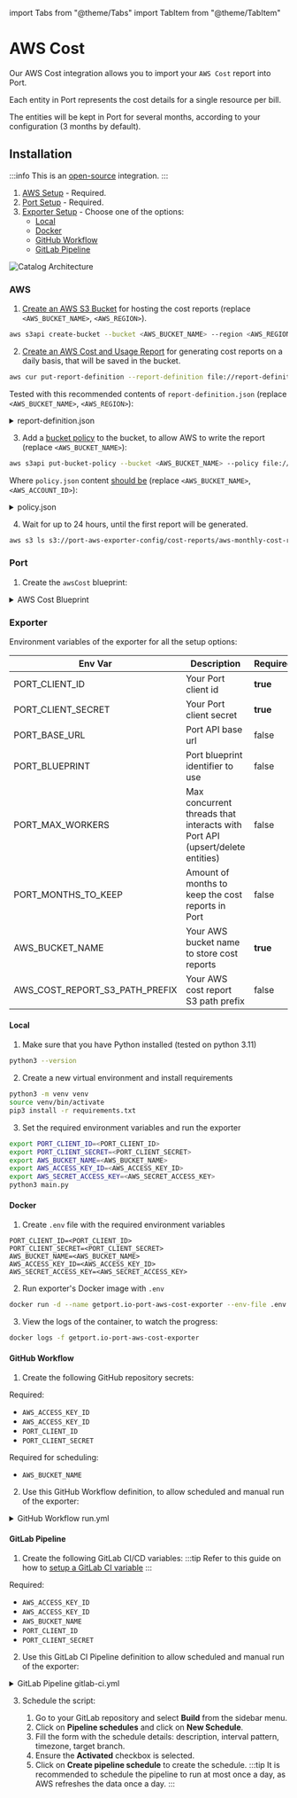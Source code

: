 import Tabs from "@theme/Tabs"
import TabItem from "@theme/TabItem"

# AWS Cost

Our AWS Cost integration allows you to import your `AWS Cost` report into Port.

Each entity in Port represents the cost details for a single resource per bill.

The entities will be kept in Port for several months, according to your configuration (3 months by default).

## Installation

:::info
This is an [open-source](https://github.com/port-labs/port-aws-cost-exporter) integration.
:::

1. [AWS Setup](#aws) - Required.
2. [Port Setup](#port) - Required.
3. [Exporter Setup](#exporter) - Choose one of the options:
   - [Local](#local)
   - [Docker](#docker)
   - [GitHub Workflow](#github-workflow)
   - [GitLab Pipeline](#gitlab-pipeline)

![Catalog Architecture](/img/sync-data-to-catalog/aws_cost.png)

### AWS

1. [Create an AWS S3 Bucket](https://docs.aws.amazon.com/AmazonS3/latest/userguide/create-bucket-overview.html) for hosting the cost reports (replace `<AWS_BUCKET_NAME>`, `<AWS_REGION>`).

```bash showLineNumbers
aws s3api create-bucket --bucket <AWS_BUCKET_NAME> --region <AWS_REGION>
```

2. [Create an AWS Cost and Usage Report](https://docs.aws.amazon.com/cur/latest/userguide/cur-create.html) for generating cost reports on a daily basis, that will be saved in the bucket.

```bash showLineNumbers
aws cur put-report-definition --report-definition file://report-definition.json
```

Tested with this recommended contents of `report-definition.json` (replace `<AWS_BUCKET_NAME>`, `<AWS_REGION>`):

<details>
  <summary> report-definition.json </summary>

```json showLineNumbers
{
  "ReportName": "aws-monthly-cost-report-for-port",
  "TimeUnit": "MONTHLY",
  "Format": "textORcsv",
  "Compression": "GZIP",
  "AdditionalSchemaElements": ["RESOURCES"],
  "S3Bucket": "<AWS_BUCKET_NAME>",
  "S3Prefix": "cost-reports",
  "S3Region": "<AWS_REGION>",
  "RefreshClosedReports": true,
  "ReportVersioning": "OVERWRITE_REPORT"
}
```

</details>

3. Add a [bucket policy](https://docs.aws.amazon.com/AmazonS3/latest/userguide/add-bucket-policy.html) to the bucket, to allow AWS to write the report (replace `<AWS_BUCKET_NAME>`):

```bash showLineNumbers
aws s3api put-bucket-policy --bucket <AWS_BUCKET_NAME> --policy file://policy.json
```

Where `policy.json` content [should be](https://docs.aws.amazon.com/cur/latest/userguide/cur-s3.html) (replace `<AWS_BUCKET_NAME>`, `<AWS_ACCOUNT_ID>`):

<details>
  <summary> policy.json </summary>

```json showLineNumbers
{
  "Statement": [
    {
      "Effect": "Allow",
      "Principal": {
        "Service": "billingreports.amazonaws.com"
      },
      "Action": ["s3:GetBucketAcl", "s3:GetBucketPolicy"],
      "Resource": "arn:aws:s3:::<AWS_BUCKET_NAME>",
      "Condition": {
        "StringEquals": {
          "aws:SourceArn": "arn:aws:cur:us-east-1:<AWS_ACCOUNT_ID>:definition/*",
          "aws:SourceAccount": "<AWS_ACCOUNT_ID>"
        }
      }
    },
    {
      "Sid": "Stmt1335892526596",
      "Effect": "Allow",
      "Principal": {
        "Service": "billingreports.amazonaws.com"
      },
      "Action": "s3:PutObject",
      "Resource": "arn:aws:s3:::<AWS_BUCKET_NAME>/*",
      "Condition": {
        "StringEquals": {
          "aws:SourceArn": "arn:aws:cur:us-east-1:<AWS_ACCOUNT_ID>:definition/*",
          "aws:SourceAccount": "<AWS_ACCOUNT_ID>"
        }
      }
    }
  ]
}
```

</details>

4. Wait for up to 24 hours, until the first report will be generated.

```bash showLineNumbers
aws s3 ls s3://port-aws-exporter-config/cost-reports/aws-monthly-cost-report-for-port/
```

### Port

1. Create the `awsCost` blueprint:

<details>
  <summary> AWS Cost Blueprint </summary>

```json showLineNumbers
{
  "identifier": "awsCost",
  "title": "AWS Cost",
  "icon": "AWS",
  "schema": {
    "properties": {
      "unblendedCost": {
        "title": "Unblended Cost",
        "type": "number",
        "description": "Represent your usage costs on the day they are charged to you. It’s the default option for analyzing costs."
      },
      "blendedCost": {
        "title": "Blended Cost",
        "type": "number",
        "description": "Calculated by multiplying each account’s service usage against a blended rate. This cost is not used frequently due to the way that it calculated."
      },
      "amortizedCost": {
        "title": "Amortized Cost",
        "type": "number",
        "description": "View recurring and upfront costs distributed evenly across the months, and not when they were charged. Especially useful when using AWS Reservations or Savings Plans."
      },
      "ondemandCost": {
        "title": "On-Demand Cost",
        "type": "number",
        "description": "The total cost for the line item based on public On-Demand Instance rates."
      },
      "payingAccount": {
        "title": "Paying Account",
        "type": "string"
      },
      "usageAccount": {
        "title": "Usage Account",
        "type": "string"
      },
      "product": {
        "title": "Product",
        "type": "string"
      },
      "billStartDate": {
        "title": "Bill Start Date",
        "type": "string",
        "format": "date-time"
      }
    },
    "required": []
  },
  "mirrorProperties": {},
  "calculationProperties": {
    "link": {
      "title": "Link",
      "calculation": "if (.identifier | startswith(\"arn:\")) then \"https://console.aws.amazon.com/go/view?arn=\" + (.identifier | split(\"@\")[0]) else null end",
      "type": "string",
      "format": "url"
    }
  },
  "relations": {}
}
```

</details>

### Exporter

Environment variables of the exporter for all the setup options:

| Env Var                        | Description                                                                  | Required | Default                                         |
| ------------------------------ | ---------------------------------------------------------------------------- | -------- | ----------------------------------------------- |
| PORT_CLIENT_ID                 | Your Port client id                                                          | **true** |                                                 |
| PORT_CLIENT_SECRET             | Your Port client secret                                                      | **true** |                                                 |
| PORT_BASE_URL                  | Port API base url                                                            | false    | `https://api.getport.io/v1`                     |
| PORT_BLUEPRINT                 | Port blueprint identifier to use                                             | false    | `awsCost`                                       |
| PORT_MAX_WORKERS               | Max concurrent threads that interacts with Port API (upsert/delete entities) | false    | `5`                                             |
| PORT_MONTHS_TO_KEEP            | Amount of months to keep the cost reports in Port                            | false    | `3`                                             |
| AWS_BUCKET_NAME                | Your AWS bucket name to store cost reports                                   | **true** |                                                 |
| AWS_COST_REPORT_S3_PATH_PREFIX | Your AWS cost report S3 path prefix                                          | false    | `cost-reports/aws-monthly-cost-report-for-port` |

#### Local

1. Make sure that you have Python installed (tested on python 3.11)

```bash showLineNumbers
python3 --version
```

2. Create a new virtual environment and install requirements

```bash showLineNumbers
python3 -m venv venv
source venv/bin/activate
pip3 install -r requirements.txt
```

3. Set the required environment variables and run the exporter

```bash showLineNumbers
export PORT_CLIENT_ID=<PORT_CLIENT_ID>
export PORT_CLIENT_SECRET=<PORT_CLIENT_SECRET>
export AWS_BUCKET_NAME=<AWS_BUCKET_NAME>
export AWS_ACCESS_KEY_ID=<AWS_ACCESS_KEY_ID>
export AWS_SECRET_ACCESS_KEY=<AWS_SECRET_ACCESS_KEY>
python3 main.py
```

#### Docker

1. Create `.env` file with the required environment variables

```
PORT_CLIENT_ID=<PORT_CLIENT_ID>
PORT_CLIENT_SECRET=<PORT_CLIENT_SECRET>
AWS_BUCKET_NAME=<AWS_BUCKET_NAME>
AWS_ACCESS_KEY_ID=<AWS_ACCESS_KEY_ID>
AWS_SECRET_ACCESS_KEY=<AWS_SECRET_ACCESS_KEY>
```

2. Run exporter's Docker image with `.env`

```bash showLineNumbers
docker run -d --name getport.io-port-aws-cost-exporter --env-file .env ghcr.io/port-labs/port-aws-cost-exporter:latest
```

3. View the logs of the container, to watch the progress:

```bash showLineNumbers
docker logs -f getport.io-port-aws-cost-exporter
```

#### GitHub Workflow

1. Create the following GitHub repository secrets:

Required:

- `AWS_ACCESS_KEY_ID`
- `AWS_ACCESS_KEY_ID`
- `PORT_CLIENT_ID`
- `PORT_CLIENT_SECRET`

Required for scheduling:

- `AWS_BUCKET_NAME`

2. Use this GitHub Workflow definition, to allow scheduled and manual run of the exporter:

<details>
  <summary> GitHub Workflow run.yml </summary>

```yaml showLineNumbers
name: run

on:
  schedule:
    - cron: "0 0 * * *" # At 00:00 on every day
  workflow_dispatch:
    inputs:
      AWS_BUCKET_NAME:
        description: "The AWS Bucket name of the cost reports"
        type: string
        required: true

jobs:
  run:
    runs-on: ubuntu-latest
    steps:
      - name: run
        uses: docker://ghcr.io/port-labs/port-aws-cost-exporter:latest
        env:
          AWS_ACCESS_KEY_ID: ${{ secrets.AWS_ACCESS_KEY_ID }}
          AWS_SECRET_ACCESS_KEY: ${{ secrets.AWS_SECRET_ACCESS_KEY }}
          AWS_BUCKET_NAME: ${{ inputs.AWS_BUCKET_NAME || secrets.AWS_BUCKET_NAME }}
          PORT_CLIENT_ID: ${{ secrets.PORT_CLIENT_ID }}
          PORT_CLIENT_SECRET: ${{ secrets.PORT_CLIENT_SECRET }}
```

</details>

#### GitLab Pipeline

1. Create the following GitLab CI/CD variables: 
:::tip
Refer to this guide on how to [setup a GitLab CI variable](https://docs.gitlab.com/ee/ci/variables/index.html#define-a-cicd-variable-in-the-ui)
:::

Required:

- `AWS_ACCESS_KEY_ID`
- `AWS_ACCESS_KEY_ID`
- `AWS_BUCKET_NAME`
- `PORT_CLIENT_ID`
- `PORT_CLIENT_SECRET`

2. Use this GitLab CI Pipeline definition to allow scheduled and manual run of the exporter:

<details>
  <summary> GitLab Pipeline gitlab-ci.yml </summary>

```yaml showLineNumbers
image: docker:latest

services:
  - docker:dind

variables:
  PORT_CLIENT_ID: $PORT_CLIENT_ID
  PORT_CLIENT_SECRET: $PORT_CLIENT_SECRET
  AWS_ACCESS_KEY_ID: $AWS_ACCESS_KEY_ID
  AWS_SECRET_ACCESS_KEY: $AWS_SECRET_ACCESS_KEY
  AWS_BUCKET_NAME: $AWS_BUCKET_NAME

stages:
  - run

run_job:
  stage: run
  script:
    - docker run -e AWS_ACCESS_KEY_ID=$AWS_ACCESS_KEY_ID -e AWS_SECRET_ACCESS_KEY=$AWS_SECRET_ACCESS_KEY -e AWS_BUCKET_NAME=$AWS_BUCKET_NAME -e PORT_CLIENT_ID=$PORT_CLIENT_ID -e PORT_CLIENT_SECRET=$PORT_CLIENT_SECRET ghcr.io/port-labs/port-aws-cost-exporter:latest
  rules:
    - if: '$CI_PIPELINE_SOURCE == "schedule"'
      when: always
```

</details>

3. Schedule the script:

   1. Go to your GitLab repository and select **Build** from the sidebar menu.
   2. Click on **Pipeline schedules** and click on **New Schedule**.
   3. Fill the form with the schedule details: description, interval pattern, timezone, target branch.
   4. Ensure the **Activated** checkbox is selected.
   5. Click on **Create pipeline schedule** to create the schedule.
   :::tip
   It is recommended to schedule the pipeline to run at most once a day, as AWS refreshes the data once a day.
   :::